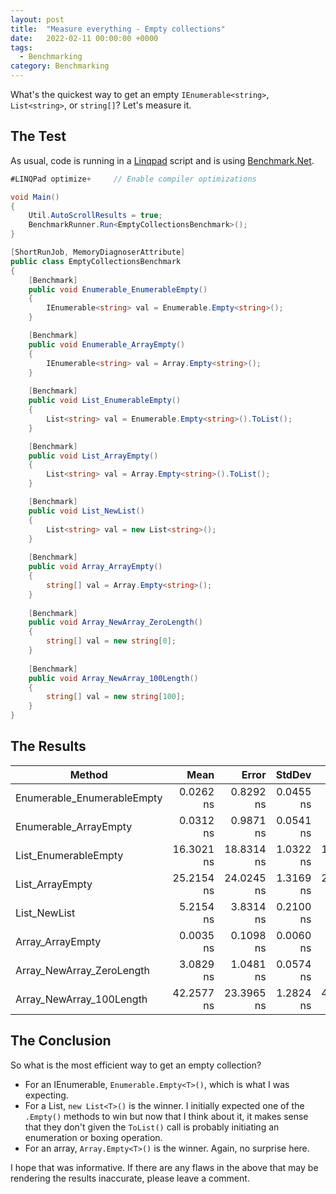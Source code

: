 ```yaml
---
layout: post
title:  "Measure everything - Empty collections"
date:   2022-02-11 00:00:00 +0000
tags:
  - Benchmarking
category: Benchmarking
---
```


What's the quickest way to get an empty `IEnumerable<string>`, `List<string>`, or `string[]`? Let's measure it.

## The Test

As usual, code is running in a [Linqpad](https://www.linqpad.net/) script and is using [Benchmark.Net](https://github.com/dotnet/BenchmarkDotNet).

```csharp
#LINQPad optimize+     // Enable compiler optimizations

void Main()
{
	Util.AutoScrollResults = true;
	BenchmarkRunner.Run<EmptyCollectionsBenchmark>();
}

[ShortRunJob, MemoryDiagnoserAttribute]
public class EmptyCollectionsBenchmark 
{
	[Benchmark]
	public void Enumerable_EnumerableEmpty()
	{
		IEnumerable<string> val = Enumerable.Empty<string>();
	}

	[Benchmark]
	public void Enumerable_ArrayEmpty()
	{
		IEnumerable<string> val = Array.Empty<string>();
	}
	
	[Benchmark]
	public void List_EnumerableEmpty()
	{
		List<string> val = Enumerable.Empty<string>().ToList();
	}

	[Benchmark]
	public void List_ArrayEmpty()
	{
		List<string> val = Array.Empty<string>().ToList();
	}

	[Benchmark]
	public void List_NewList()
	{
		List<string> val = new List<string>();
	}
	
	[Benchmark]
	public void Array_ArrayEmpty()
	{
		string[] val = Array.Empty<string>();
	}
	
	[Benchmark]
	public void Array_NewArray_ZeroLength()
	{
		string[] val = new string[0];
	}
	
	[Benchmark]
	public void Array_NewArray_100Length()
	{
		string[] val = new string[100];
	}
}
```

## The Results

|                     Method |       Mean |      Error |    StdDev |     Median |  Gen 0 | Allocated |
|--------------------------- |-----------:|-----------:|----------:|-----------:|-------:|----------:|
| Enumerable_EnumerableEmpty |  0.0262 ns |  0.8292 ns | 0.0455 ns |  0.0000 ns |      - |         - |
|      Enumerable_ArrayEmpty |  0.0312 ns |  0.9871 ns | 0.0541 ns |  0.0000 ns |      - |         - |
|       List_EnumerableEmpty | 16.3021 ns | 18.8314 ns | 1.0322 ns | 15.7586 ns | 0.0076 |      32 B |
|            List_ArrayEmpty | 25.2154 ns | 24.0245 ns | 1.3169 ns | 24.7718 ns | 0.0076 |      32 B |
|               List_NewList |  5.2154 ns |  3.8314 ns | 0.2100 ns |  5.1523 ns | 0.0076 |      32 B |
|           Array_ArrayEmpty |  0.0035 ns |  0.1098 ns | 0.0060 ns |  0.0000 ns |      - |         - |
|  Array_NewArray_ZeroLength |  3.0829 ns |  1.0481 ns | 0.0574 ns |  3.0888 ns | 0.0057 |      24 B |
|   Array_NewArray_100Length | 42.2577 ns | 23.3965 ns | 1.2824 ns | 41.6450 ns | 0.1970 |     824 B |


## The Conclusion
So what is the most efficient way to get an empty collection?

* For an IEnumerable, `Enumerable.Empty<T>()`, which is what I was expecting.
* For a List, `new List<T>()` is the winner. I initially expected one of the `.Empty()` methods to win but now that I think about it, it makes sense that they don't given the `ToList()` call is probably initiating an enumeration or boxing operation.
* For an array, `Array.Empty<T>()` is the winner. Again, no surprise here.

I hope that was informative. If there are any flaws in the above that may be rendering the results inaccurate, please leave a comment.